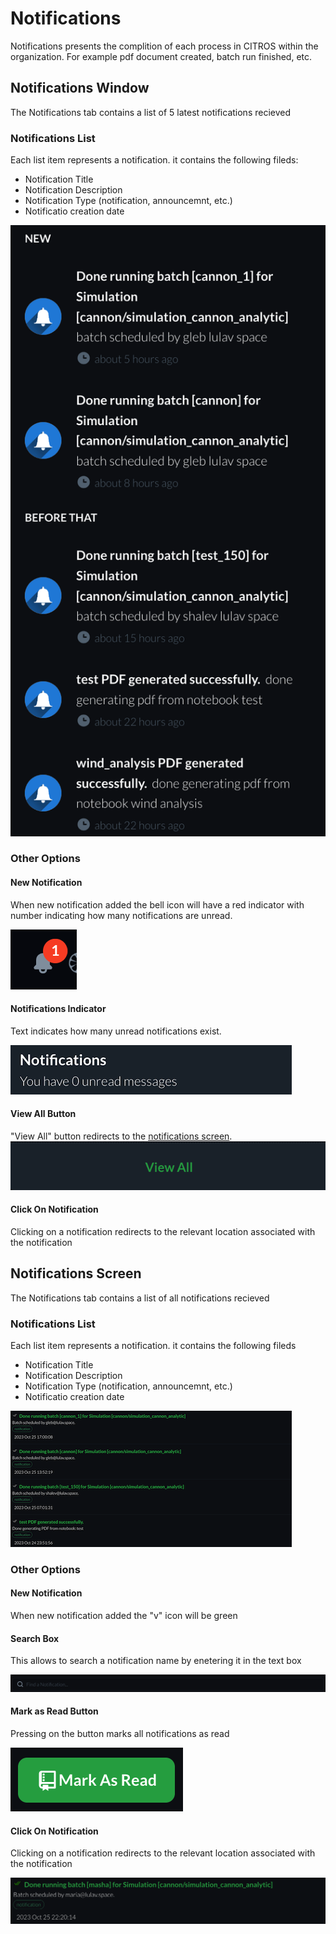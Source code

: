 # Notifications

Notifications presents the complition of each process in CITROS within the organization. For example pdf document created, batch run finished, etc.

## Notifications Window

The Notifications tab contains a list of 5 latest notifications recieved 

### Notifications List

Each list item represents a notification. it contains the following fileds:
- Notification Title
- Notification Description
- Notification Type (notification, announcemnt, etc.)
- Notificatio creation date

![Alt text](img/notif_topfive.png)

### Other Options

#### New Notification
When new notification added the bell icon will have a red indicator with number indicating how many notifications are unread.

![image](img/notifications_bell2.png)

#### Notifications Indicator

Text indicates how many unread notifications exist.

![Alt text](img/notif_indicator.png)

#### View All Button

"View All" button redirects to the [notifications screen](#notifications-screen).
![Alt text](img/notif_viewall.png)

#### Click On Notification

Clicking on a notification redirects to the relevant location associated with the notification


## Notifications Screen

The Notifications tab contains a list of all notifications recieved 

### Notifications List

Each list item represents a notification. it contains the following fileds
- Notification Title
- Notification Description
- Notification Type (notification, announcemnt, etc.)
- Notificatio creation date

![Alt text](img/notif_list.png)

### Other Options

#### New Notification

When new notification added the "v" icon will be green

#### Search Box
This allows to search a notification name by enetering it in the text box

![Alt text](img/notif_search.png)

#### Mark as Read Button

Pressing on the button marks all notifications as read

![Alt text](img/notif_mark_read.png)

#### Click On Notification

Clicking on a notification redirects to the relevant location associated with the notification

![Alt text](img/notif_not_read.png)

